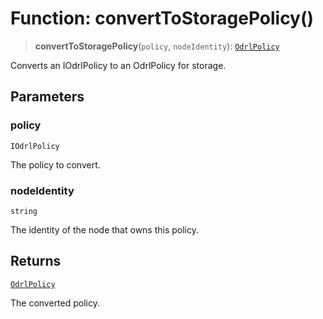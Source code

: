# Function: convertToStoragePolicy()

> **convertToStoragePolicy**(`policy`, `nodeIdentity`): [`OdrlPolicy`](../classes/OdrlPolicy.md)

Converts an IOdrlPolicy to an OdrlPolicy for storage.

## Parameters

### policy

`IOdrlPolicy`

The policy to convert.

### nodeIdentity

`string`

The identity of the node that owns this policy.

## Returns

[`OdrlPolicy`](../classes/OdrlPolicy.md)

The converted policy.
